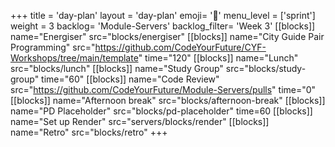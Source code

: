 +++
title = 'day-plan'
layout = 'day-plan'
emoji= '📝'
menu_level = ['sprint']
weight = 3
backlog= 'Module-Servers'
backlog_filter= 'Week 3'
[[blocks]]
name="Energiser"
src="blocks/energiser"
[[blocks]]
name="City Guide Pair Programming"
src="https://github.com/CodeYourFuture/CYF-Workshops/tree/main/template"
time="120"
[[blocks]]
name="Lunch"
src="blocks/lunch"
[[blocks]]
name="Study Group"
src="blocks/study-group"
time="60"
[[blocks]]
name="Code Review"
src="https://github.com/CodeYourFuture/Module-Servers/pulls"
time="0"
[[blocks]]
name="Afternoon break"
src="blocks/afternoon-break"
[[blocks]]
name="PD Placeholder"
src="blocks/pd-placeholder"
time=60
[[blocks]]
name="Set up Render"
src="servers/blocks/render"
[[blocks]]
name="Retro"
src="blocks/retro"
+++
